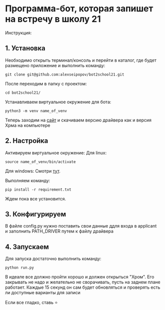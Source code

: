 # Программа-бот, которая запишет на встречу в школу 21 #

Инструкция:

## 1. Установка ##

Необходимо открыть терминал/консоль и перейти в каталог, где будет размещено приложение и выполнить команду: 
```
git clone git@github.com:alexseipopov/bot2school21.git
```

После переходим в папку с проектом:
```
cd bot2school21/
```

Устанавливаем виртуальное окружение для бота:
```
python3 -m venv name_of_venv
```

Теперь заходим на [сайт](https://chromedriver.chromium.org/downloads) и скачиваем версию драйвера как и версия Хрма на компьютере

## 2. Настройка ##
Активируем виртуальное окружение:
Для linux:
```
source name_of_venv/bin/activate
```
Для windows:
Смотри [тут](https://pythonchik.ru/okruzhenie-i-pakety/virtualnoe-okruzhenie-python-venv).

Выполняем команду:
```
pip install -r requirement.txt
```

Ждем пока все установится.

## 3. Конфигурируем ##

В файле config.py нужно поставить свои данные ддля входа в applicant
и
заполнить PATH_DRIVER путем к файлу драйвера

## 4. Запускаем ##

Для запуска достаточно выполнить команду:
```
python run.py
```
В идеале все должно пройти хорошо и должен открыться "Хром". Его закрывать не надо и желательно не сворачивать, пусть на заднем плане работает. Каждые 15 секунд он сам будет обновляться и проверять есть ли доступные варианты для записи

Если все гладко, ставь ⭐